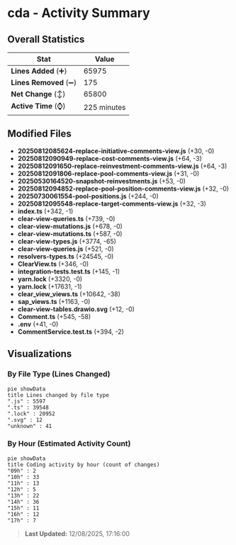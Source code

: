 # cda - Activity Summary 

## Overall Statistics

| Stat                   | Value                                                             |
| ---------------------- | ----------------------------------------------------------------- |
| **Lines Added** (➕)   | 65975                                          |
| **Lines Removed** (➖) | 175                                        |
| **Net Change** (↕)    | 65800                |
| **Active Time** (⌚)   | 225 minutes |


## Modified Files
- **20250812085624-replace-initiative-comments-view.js** (+30, -0)
- **20250812090949-replace-cost-comments-view.js** (+64, -3)
- **20250812091650-replace-reinvestment-comments-view.js** (+64, -3)
- **20250812091806-replace-pool-comments-view.js** (+31, -0)
- **20250530164520-snapshot-reinvestments.js** (+53, -0)
- **20250812094852-replace-pool-position-comments-view.js** (+32, -0)
- **20250730061554-pool-positions.js** (+244, -0)
- **20250812095548-replace-target-comments-view.js** (+32, -3)
- **index.ts** (+342, -1)
- **clear-view-queries.ts** (+739, -0)
- **clear-view-mutations.js** (+678, -0)
- **clear-view-mutations.ts** (+587, -0)
- **clear-view-types.js** (+3774, -65)
- **clear-view-queries.js** (+521, -0)
- **resolvers-types.ts** (+24545, -0)
- **ClearView.ts** (+346, -0)
- **integration-tests.test.ts** (+145, -1)
- **yarn.lock** (+3320, -0)
- **yarn.lock** (+17631, -1)
- **clear_view_views.ts** (+10642, -38)
- **sap_views.ts** (+1163, -0)
- **clear-view-tables.drawio.svg** (+12, -0)
- **Comment.ts** (+545, -58)
- **.env** (+41, -0)
- **CommentService.test.ts** (+394, -2)

## Visualizations

### By File Type (Lines Changed)

```mermaid
pie showData
title Lines changed by file type
".js" : 5597
".ts" : 39548
".lock" : 20952
".svg" : 12
"unknown" : 41
```

### By Hour (Estimated Activity Count)

```mermaid
pie showData
title Coding activity by hour (count of changes)
"09h" : 2
"10h" : 33
"11h" : 13
"12h" : 5
"13h" : 22
"14h" : 36
"15h" : 11
"16h" : 12
"17h" : 7
```


> **Last Updated:** 12/08/2025, 17:16:00